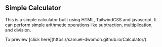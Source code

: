 ## Simple Calculator
This is a simple calculator built using HTML, TailwindCSS and javascript. It can perform simple arithmetic operations like subtraction, multiplication, and division.
<p>To preview [click here](https://samuel-dwomoh.github.io/Calculator/).</p>

